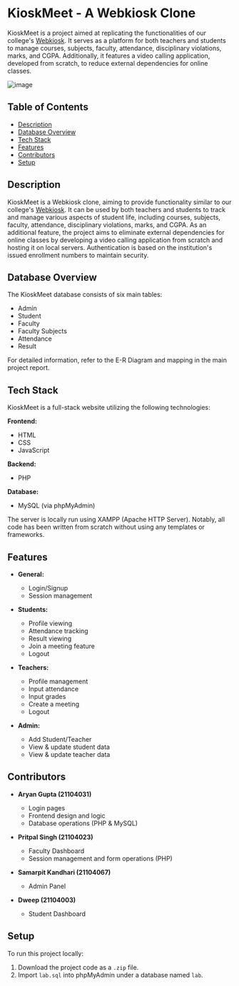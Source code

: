 # KioskMeet - A Webkiosk Clone

KioskMeet is a project aimed at replicating the functionalities of our college's [Webkiosk](https://webkiosk.jiit.ac.in). It serves as a platform for both teachers and students to manage courses, subjects, faculty, attendance, disciplinary violations, marks, and CGPA. Additionally, it features a video calling application, developed from scratch, to reduce external dependencies for online classes.

![image](https://github.com/aryanploxxx/KioskMeet/assets/94754702/9035bfd8-c436-46ec-9ab4-7eaefbb38d76)


## Table of Contents

- [Description](#description)
- [Database Overview](#database-overview)
- [Tech Stack](#tech-stack)
- [Features](#features)
- [Contributors](#contributors)
- [Setup](#setup)

## Description

KioskMeet is a Webkiosk clone, aiming to provide functionality similar to our college's [Webkiosk](https://webkiosk.jiit.ac.in). It can be used by both teachers and students to track and manage various aspects of student life, including courses, subjects, faculty, attendance, disciplinary violations, marks, and CGPA. As an additional feature, the project aims to eliminate external dependencies for online classes by developing a video calling application from scratch and hosting it on local servers. Authentication is based on the institution's issued enrollment numbers to maintain security.

## Database Overview

The KioskMeet database consists of six main tables:
- Admin
- Student
- Faculty
- Faculty Subjects
- Attendance
- Result

For detailed information, refer to the E-R Diagram and mapping in the main project report.

## Tech Stack

KioskMeet is a full-stack website utilizing the following technologies:

**Frontend:**
- HTML
- CSS
- JavaScript

**Backend:**
- PHP

**Database:**
- MySQL (via phpMyAdmin)

The server is locally run using XAMPP (Apache HTTP Server). Notably, all code has been written from scratch without using any templates or frameworks.

## Features

- **General:**
  - Login/Signup
  - Session management

- **Students:**
  - Profile viewing
  - Attendance tracking
  - Result viewing
  - Join a meeting feature
  - Logout

- **Teachers:**
  - Profile management
  - Input attendance
  - Input grades
  - Create a meeting
  - Logout

- **Admin:**
  - Add Student/Teacher
  - View & update student data
  - View & update teacher data

## Contributors

- **Aryan Gupta (21104031)**
  - Login pages
  - Frontend design and logic
  - Database operations (PHP & MySQL)

- **Pritpal Singh (21104023)**
  - Faculty Dashboard
  - Session management and form operations (PHP)

- **Samarpit Kandhari (21104067)**
  - Admin Panel

- **Dweep (21104003)**
  - Student Dashboard

## Setup

To run this project locally:

1. Download the project code as a `.zip` file.
2. Import `lab.sql` into phpMyAdmin under a database named `lab`.
